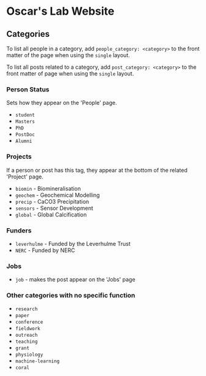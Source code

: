 # Oscar's Lab Website

## Categories

To list all people in a category, add `people_category: <category>` to the front matter of the page when using the `single` layout.

To list all posts related to a category, add `post_category: <category>` to the front matter of page when using the `single` layout.


### Person Status

Sets how they appear on the 'People' page.

- `student`
- `Masters`
- `PhD`
- `PostDoc`
- `Alumni`

### Projects

If a person or post has this tag, they appear at the bottom of the related 'Project' page.

- `biomin` - Biomineralisation
- `geochem` - Geochemical Modelling
- `precip` - CaCO3 Precipitation
- `sensors` - Sensor Development
- `global` - Global Calcification

### Funders

- `leverhulme` - Funded by the Leverhulme Trust
- `NERC` - Funded by NERC

### Jobs

- `job` - makes the post appear on the 'Jobs' page

### Other categories with no specific function

- `research`
- `paper`
- `conference`
- `fieldwork`
- `outreach`
- `teaching`
- `grant`
- `physiology`
- `machine-learning`
- `coral`
